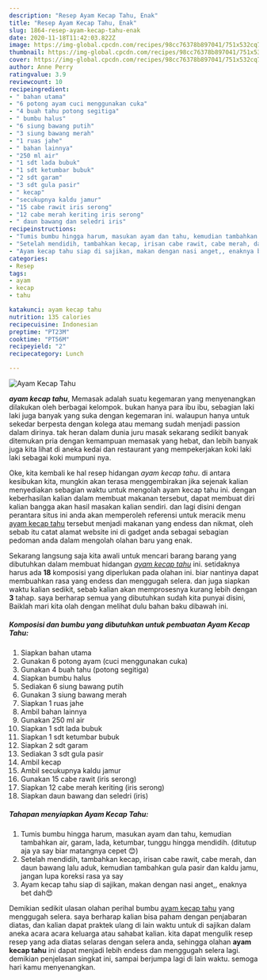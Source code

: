 ```yaml
---
description: "Resep Ayam Kecap Tahu, Enak"
title: "Resep Ayam Kecap Tahu, Enak"
slug: 1864-resep-ayam-kecap-tahu-enak
date: 2020-11-18T11:42:03.822Z
image: https://img-global.cpcdn.com/recipes/98cc76378b897041/751x532cq70/ayam-kecap-tahu-foto-resep-utama.jpg
thumbnail: https://img-global.cpcdn.com/recipes/98cc76378b897041/751x532cq70/ayam-kecap-tahu-foto-resep-utama.jpg
cover: https://img-global.cpcdn.com/recipes/98cc76378b897041/751x532cq70/ayam-kecap-tahu-foto-resep-utama.jpg
author: Anne Perry
ratingvalue: 3.9
reviewcount: 10
recipeingredient:
- " bahan utama"
- "6 potong ayam cuci menggunakan cuka"
- "4 buah tahu potong segitiga"
- " bumbu halus"
- "6 siung bawang putih"
- "3 siung bawang merah"
- "1 ruas jahe"
- " bahan lainnya"
- "250 ml air"
- "1 sdt lada bubuk"
- "1 sdt ketumbar bubuk"
- "2 sdt garam"
- "3 sdt gula pasir"
- " kecap"
- "secukupnya kaldu jamur"
- "15 cabe rawit iris serong"
- "12 cabe merah keriting iris serong"
- " daun bawang dan seledri iris"
recipeinstructions:
- "Tumis bumbu hingga harum, masukan ayam dan tahu, kemudian tambahkan air, garam, lada, ketumbar, tunggu hingga mendidih. (ditutup aja ya say biar matangnya cepet 😊)"
- "Setelah mendidih, tambahkan kecap, irisan cabe rawit, cabe merah, dan daun bawang lalu aduk, kemudian tambahkan gula pasir dan kaldu jamu, jangan lupa koreksi rasa ya say"
- "Ayam kecap tahu siap di sajikan, makan dengan nasi anget,, enaknya bet dah😍"
categories:
- Resep
tags:
- ayam
- kecap
- tahu

katakunci: ayam kecap tahu 
nutrition: 135 calories
recipecuisine: Indonesian
preptime: "PT23M"
cooktime: "PT56M"
recipeyield: "2"
recipecategory: Lunch

---
```



![Ayam Kecap Tahu](https://img-global.cpcdn.com/recipes/98cc76378b897041/751x532cq70/ayam-kecap-tahu-foto-resep-utama.jpg)

<b><i>ayam kecap tahu</i></b>, Memasak adalah suatu kegemaran yang menyenangkan dilakukan oleh berbagai kelompok. bukan hanya para ibu ibu, sebagian laki laki juga banyak yang suka dengan kegemaran ini. walaupun hanya untuk sekedar berpesta dengan kolega atau memang sudah menjadi passion dalam dirinya. tak heran dalam dunia juru masak sekarang sedikit banyak ditemukan pria dengan kemampuan memasak yang hebat, dan lebih banyak juga kita lihat di aneka kedai dan restaurant yang mempekerjakan koki laki laki sebagai koki mumpuni nya.



Oke, kita kembali ke hal resep hidangan <i>ayam kecap tahu</i>. di antara kesibukan kita, mungkin akan terasa menggembirakan jika sejenak kalian menyediakan sebagian waktu untuk mengolah ayam kecap tahu ini. dengan keberhasilan kalian dalam membuat makanan tersebut, dapat membuat diri kalian bangga akan hasil masakan kalian sendiri. dan lagi disini dengan perantara situs ini anda akan memperoleh referensi untuk meracik menu <u>ayam kecap tahu</u> tersebut menjadi makanan yang endess dan nikmat, oleh sebab itu catat alamat website ini di gadget anda sebagai sebagian pedoman anda dalam mengolah olahan baru yang enak.


Sekarang langsung saja kita awali untuk mencari barang barang yang dibutuhkan dalam membuat hidangan <u><i>ayam kecap tahu</i></u> ini. setidaknya harus ada <b>18</b> komposisi yang diperlukan pada olahan ini. biar nantinya dapat membuahkan rasa yang endess dan menggugah selera. dan juga siapkan waktu kalian sedikit, sebab kalian akan memprosesnya kurang lebih dengan <b>3</b> tahap. saya berharap semua yang dibutuhkan sudah kita punyai disini, Baiklah mari kita olah dengan melihat dulu bahan baku dibawah ini.

<!--inarticleads1-->

##### Komposisi dan bumbu yang dibutuhkan untuk pembuatan Ayam Kecap Tahu:

1. Siapkan  bahan utama
1. Gunakan 6 potong ayam (cuci menggunakan cuka)
1. Gunakan 4 buah tahu (potong segitiga)
1. Siapkan  bumbu halus
1. Sediakan 6 siung bawang putih
1. Gunakan 3 siung bawang merah
1. Siapkan 1 ruas jahe
1. Ambil  bahan lainnya
1. Gunakan 250 ml air
1. Siapkan 1 sdt lada bubuk
1. Siapkan 1 sdt ketumbar bubuk
1. Siapkan 2 sdt garam
1. Sediakan 3 sdt gula pasir
1. Ambil  kecap
1. Ambil secukupnya kaldu jamur
1. Gunakan 15 cabe rawit (iris serong)
1. Siapkan 12 cabe merah keriting (iris serong)
1. Siapkan  daun bawang dan seledri (iris)




<!--inarticleads2-->

##### Tahapan menyiapkan Ayam Kecap Tahu:

1. Tumis bumbu hingga harum, masukan ayam dan tahu, kemudian tambahkan air, garam, lada, ketumbar, tunggu hingga mendidih. (ditutup aja ya say biar matangnya cepet 😊)
1. Setelah mendidih, tambahkan kecap, irisan cabe rawit, cabe merah, dan daun bawang lalu aduk, kemudian tambahkan gula pasir dan kaldu jamu, jangan lupa koreksi rasa ya say
1. Ayam kecap tahu siap di sajikan, makan dengan nasi anget,, enaknya bet dah😍




Demikian sedikit ulasan olahan perihal bumbu <u>ayam kecap tahu</u> yang menggugah selera. saya berharap kalian bisa paham dengan penjabaran diatas, dan kalian dapat praktek ulang di lain waktu untuk di sajikan dalam aneka acara acara keluarga atau sahabat kalian. kita dapat mengulik resep resep yang ada diatas selaras dengan selera anda, sehingga olahan <b>ayam kecap tahu</b> ini dapat menjadi lebih endess dan menggugah selera lagi. demikian penjelasan singkat ini, sampai berjumpa lagi di lain waktu. semoga hari kamu menyenangkan.

